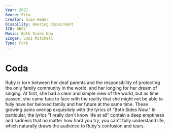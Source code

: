 ```yaml
---
Year: 2021
Genre: Film
Creator: Sian Heder
Disability: Hearing Impairment
ICD: AB52
Music: Both Sides Now
Singer: Joni Mitchell
Type: Fork
---
```


# Coda

Ruby is torn between her deaf parents and the responsibility of protecting the only family community in the world, and her longing for her dream of singing. At first, she had a clear and simple view of the world, but as time passed, she came face to face with the reality that she might not be able to fully have her beloved family and her future at the same time. These growing pains overlap exquisitely with the lyrics of "Both Sides Now." In particular, the lyrics "I really don't know life at all" contain a deep emptiness and sadness that no matter how hard you try, you can't fully understand life, which naturally draws the audience to Ruby's confusion and tears.






